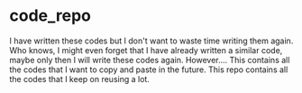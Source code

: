 # code_repo
I have written these codes but I don't want to waste time writing them again.
Who knows, I might even forget that I have already written a similar code,
maybe only then I will write these codes again. However....
This contains all the codes that I want to copy and paste in the future. 
This repo contains all the codes that I keep on reusing a lot. 
